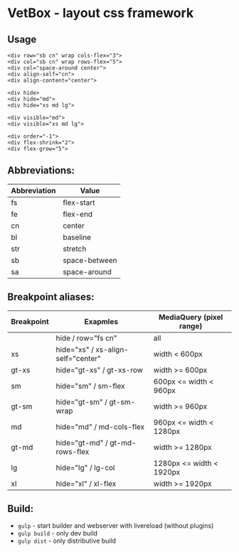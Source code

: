 # VetBox - layout css framework

## Usage

```
<div row="sb cn" wrap cols-flex="3">
<div col="sb cn" wrap rows-flex="5">
<div col="space-around center">
<div align-self="cn">
<div align-content="center">

<div hide>
<div hide="md">
<div hide="xs md lg">

<div visible="md">
<div visible="xs md lg">

<div order="-1">
<div flex-shrink="2">
<div flex-grow="5">
```

## Abbreviations:

Abbreviation | Value
------------ | -------------
fs           | flex-start
fe           | flex-end
cn           | center
bl           | baseline
str          | stretch
sb           | space-between
sa           | space-around

## Breakpoint aliases:

Breakpoint | Exapmles                           | MediaQuery (pixel range)
---------- | ---------------------------------- | ------------------------
           | hide / row="fs cn"                 | all
xs         | hide="xs" / xs-align-self="center" | width < 600px
gt-xs      | hide="gt-xs" / gt-xs-row           | width >= 600px
sm         | hide="sm" / sm-flex                | 600px <= width < 960px
gt-sm      | hide="gt-sm" / gt-sm-wrap          | width >= 960px
md         | hide="md" / md-cols-flex           | 960px <= width < 1280px
gt-md      | hide="gt-md" / gt-md-rows-flex     | width >= 1280px
lg         | hide="lg" / lg-col                 | 1280px <= width < 1920px
xl         | hide="xl" / xl-flex                | width >= 1920px

## Build:

* `gulp` - start builder and webserver with livereload (without plugins)
* `gulp build` - only dev build
* `gulp dist` - only distributive build
